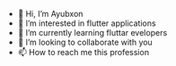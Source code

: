- 👋 Hi, I’m Ayubxon
- 👀 I’m interested in flutter applications
- 🌱 I’m currently learning fluttar evelopers
- 💞️ I’m looking to collaborate with you
- 📫 How to reach me this profession

<!---
ayubxon-ctrl/ayubxon-ctrl is a ✨ special ✨ repository because its `README.md` (this file) appears on your GitHub profile.
You can click the Preview link to take a look at your changes.
--->
